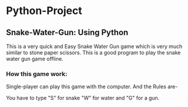 
# Python-Project

## Snake-Water-Gun: Using Python

This is a very quick and Easy Snake Water Gun game which is very much similar to stone paper scissors.
This is a good program to play the snake water gun game offline.

### How this game work:

Single-player can play this game with the computer.
And the Rules are-

You have to type "S" for snake "W" for water and "G" for a gun.
